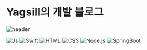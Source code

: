 # Yagsill의 개발 블로그
![header](https://capsule-render.vercel.app/api?type=wave&color=auto&height=300&section=header&text=Yagsill%&fontSize=70)
<p align="center">
  
![Js](https://img.shields.io/badge/JavaScript-F7DF1E?style=for-the-badge&logo=JavaScript&logoColor=white)
![Swift](https://img.shields.io/badge/Swift-F05138?style=for-the-badge&logo=Swift&logoColor=white)
![HTML](https://img.shields.io/badge/html5-E34F26?style=for-the-badge&logo=html5&logoColor=white)
![CSS](https://img.shields.io/badge/css3-1572B6?style=for-the-badge&logo=css3&logoColor=white)
![Node.js](https://img.shields.io/badge/nodedotjs-339933?style=for-the-badge&logo=nodedotjs&logoColor=white)
![SpringBoot](https://img.shields.io/badge/springboot-6DB33F?style=for-the-badge&logo=springboot&logoColor=white)

</p>

